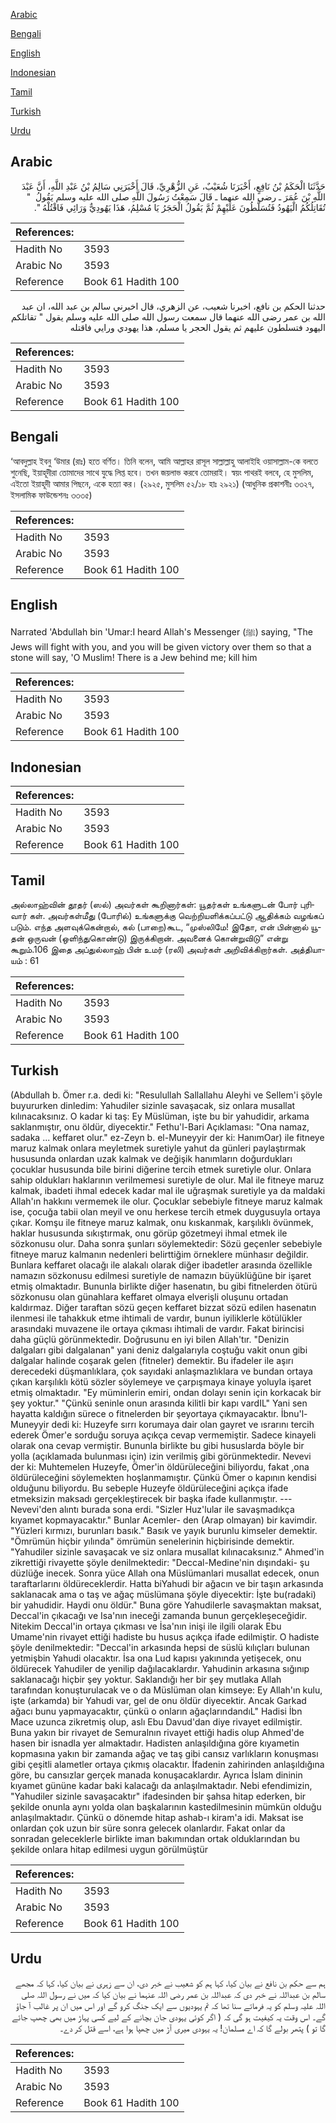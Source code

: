 [Arabic](#arabic)

[Bengali](#bengali)

[English](#english)

[Indonesian](#indonesian)

[Tamil](#tamil)

[Turkish](#turkish)

[Urdu](#urdu)

## Arabic


<div dir="rtl" lang="ar" style={{fontSize:'larger',backgroundColor:'#f8f9fa',padding:20}}>
حَدَّثَنَا الْحَكَمُ بْنُ نَافِعٍ، أَخْبَرَنَا شُعَيْبٌ، عَنِ الزُّهْرِيِّ، قَالَ أَخْبَرَنِي سَالِمُ بْنُ عَبْدِ اللَّهِ، أَنَّ عَبْدَ اللَّهِ بْنَ عُمَرَ ـ رضى الله عنهما ـ قَالَ سَمِعْتُ رَسُولَ اللَّهِ صلى الله عليه وسلم يَقُولُ ‏ "‏ تُقَاتِلُكُمُ الْيَهُودُ فَتُسَلَّطُونَ عَلَيْهِمْ ثُمَّ يَقُولُ الْحَجَرُ يَا مُسْلِمُ، هَذَا يَهُودِيٌّ وَرَائِي فَاقْتُلْهُ ‏"‏‏.‏
</div>
<div style={{backgroundColor:'#f8f9fa',padding:20, marginBottom: 10}}><table> <thead> <tr> <th>References:</th> <th></th> </tr> </thead> <tbody><tr><td>Hadith No</td><td>3593</td></tr><tr><td>Arabic No</td><td>3593</td></tr><tr><td>Reference</td><td>Book 61 Hadith 100</td></tr></tbody></table></div>


<div dir="rtl" lang="ar" style={{fontSize:'larger',backgroundColor:'#f8f9fa',padding:20}}>
حدثنا الحكم بن نافع، اخبرنا شعيب، عن الزهري، قال اخبرني سالم بن عبد الله، ان عبد الله بن عمر رضى الله عنهما قال سمعت رسول الله صلى الله عليه وسلم يقول " تقاتلكم اليهود فتسلطون عليهم ثم يقول الحجر يا مسلم، هذا يهودي ورايي فاقتله
</div>
<div style={{backgroundColor:'#f8f9fa',padding:20, marginBottom: 10}}><table> <thead> <tr> <th>References:</th> <th></th> </tr> </thead> <tbody><tr><td>Hadith No</td><td>3593</td></tr><tr><td>Arabic No</td><td>3593</td></tr><tr><td>Reference</td><td>Book 61 Hadith 100</td></tr></tbody></table></div>

## Bengali


<div dir="ltr" lang="bn" style={{fontSize:'larger',backgroundColor:'#f8f9fa',padding:20}}>
‘আবদুল্লাহ ইবনু ‘উমার (রাঃ) হতে বর্ণিত। তিনি বলেন, আমি আল্লাহর রাসূল সাল্লাল্লাহু আলাইহি ওয়াসাল্লাম-কে বলতে শুনেছি, ইয়াহূদীরা তোমাদের সাথে যুদ্ধে লিপ্ত হবে। তখন জয়লাভ করবে তোমরাই। স্বয়ং পাথরই বলবে, হে মুসলিম, এইতো ইয়াহূদী আমার পিছনে, একে হত্যা কর। (২৯২৫, মুসলিম ৫২/১৮ হাঃ ২৯২১) (আধুনিক প্রকাশনীঃ ৩৩২৭, ইসলামিক ফাউন্ডেশনঃ ৩৩৩৫)
</div>
<div style={{backgroundColor:'#f8f9fa',padding:20, marginBottom: 10}}><table> <thead> <tr> <th>References:</th> <th></th> </tr> </thead> <tbody><tr><td>Hadith No</td><td>3593</td></tr><tr><td>Arabic No</td><td>3593</td></tr><tr><td>Reference</td><td>Book 61 Hadith 100</td></tr></tbody></table></div>

## English


<div dir="ltr" lang="en" style={{fontSize:'larger',backgroundColor:'#f8f9fa',padding:20}}>
Narrated 'Abdullah bin 'Umar:I heard Allah's Messenger (ﷺ) saying, "The Jews will fight with you, and you will be given victory over them so that a stone will say, 'O Muslim! There is a Jew behind me; kill him
</div>
<div style={{backgroundColor:'#f8f9fa',padding:20, marginBottom: 10}}><table> <thead> <tr> <th>References:</th> <th></th> </tr> </thead> <tbody><tr><td>Hadith No</td><td>3593</td></tr><tr><td>Arabic No</td><td>3593</td></tr><tr><td>Reference</td><td>Book 61 Hadith 100</td></tr></tbody></table></div>

## Indonesian


<div dir="ltr" lang="id" style={{fontSize:'larger',backgroundColor:'#f8f9fa',padding:20}}>

</div>
<div style={{backgroundColor:'#f8f9fa',padding:20, marginBottom: 10}}><table> <thead> <tr> <th>References:</th> <th></th> </tr> </thead> <tbody><tr><td>Hadith No</td><td>3593</td></tr><tr><td>Arabic No</td><td>3593</td></tr><tr><td>Reference</td><td>Book 61 Hadith 100</td></tr></tbody></table></div>

## Tamil


<div dir="ltr" lang="ta" style={{fontSize:'larger',backgroundColor:'#f8f9fa',padding:20}}>
அல்லாஹ்வின் தூதர் (ஸல்) அவர்கள் கூறினார்கள்: யூதர்கள் உங்களுடன் போர் புரிவார் கள். அவர்கள்மீது (போரில்) உங்களுக்கு வெற்றியளிக்கப்பட்டு ஆதிக்கம் வழங்கப் படும். எந்த அளவுக்கென்றால், கல் (பாறை)கூட, “முஸ்லிமே! இதோ, என் பின்னால் யூதன் ஒருவன் (ஒளிந்துகொண்டு) இருக்கிறான். அவனைக் கொன்றுவிடு” என்று கூறும்.106 இதை அப்துல்லாஹ் பின் உமர் (ரலி) அவர்கள் அறிவிக்கிறார்கள். அத்தியாயம் : 61
</div>
<div style={{backgroundColor:'#f8f9fa',padding:20, marginBottom: 10}}><table> <thead> <tr> <th>References:</th> <th></th> </tr> </thead> <tbody><tr><td>Hadith No</td><td>3593</td></tr><tr><td>Arabic No</td><td>3593</td></tr><tr><td>Reference</td><td>Book 61 Hadith 100</td></tr></tbody></table></div>

## Turkish


<div dir="ltr" lang="tr" style={{fontSize:'larger',backgroundColor:'#f8f9fa',padding:20}}>
(Abdullah b. Ömer r.a. dedi ki: "Resulullah Sallallahu Aleyhi ve Sellem'i şöyle buyururken dinledim: Yahudiler sizinle savaşacak, siz onlara musallat kılınacaksınız. O kadar ki taş: Ey Müslüman, işte bu bir yahudidir, arkama saklanmıştır, onu öldür, diyecektir." Fethu'l-Bari Açıklaması: "Ona namaz, sadaka ... keffaret olur." ez-Zeyn b. el-Muneyyir der ki: HanımOar) ile fitneye maruz kalmak onlara meyletmek suretiyle yahut da günleri paylaştırmak hususunda onlardan uzak kalmak ve değişik hanımların doğurdukları çocuklar hususunda bile birini diğerine tercih etmek suretiyle olur. Onlara sahip oldukları haklarının verilmemesi suretiyle de olur. Mal ile fitneye maruz kalmak, ibadeti ihmal edecek kadar mal ile uğraşmak suretiyle ya da maldaki Allah'ın hakkını vermemek ile olur. Çocuklar sebebiyle fitneye maruz kalmak ise, çocuğa tabii olan meyil ve onu herkese tercih etmek duygusuyla ortaya çıkar. Komşu ile fitneye maruz kalmak, onu kıskanmak, karşılıklı övünmek, haklar hususunda sıkıştırmak, onu görüp gözetmeyi ihmal etmek ile sözkonusu olur. Daha sonra şunları söylemektedir: Sözü geçenler sebebiyle fitneye maruz kalmanın nedenleri belirttiğim örneklere münhasır değildir. Bunlara keffaret olacağı ile alakalı olarak diğer ibadetler arasında özellikle namazın sözkonusu edilmesi suretiyle de namazın büyüklüğüne bir işaret etmiş olmaktadır. Bununla birlikte diğer hasenatın, bu gibi fitnelerden ötürü sözkonusu olan günahlara keffaret olmaya elverişli oluşunu ortadan kaldırmaz. Diğer taraftan sözü geçen keffaret bizzat sözü edilen hasenatın ilenmesi ile tahakkuk etme ihtimali de vardır, bunun iyiliklerle kötülükler arasındaki muvazene ile ortaya çıkması ihtimali de vardır. Fakat birincisi daha güçlü görünmektedir. Doğrusunu en iyi bilen Allah'tır. "Denizin dalgaları gibi dalgalanan" yani deniz dalgalarıyla coştuğu vakit onun gibi dalgalar halinde coşarak gelen (fitneler) demektir. Bu ifadeler ile aşırı derecedeki düşmanlıklara, çok sayıdaki anlaşmazlıklara ve bundan ortaya çıkan karşılıklı kötü sözler söylemeye ve çarpışmaya kinaye yoluyla işaret etmiş olmaktadır. "Ey müminlerin emiri, ondan dolayı senin için korkacak bir şey yoktur." "Çünkü seninle onun arasında kilitli bir kapı vardIL" Yani sen hayatta kaldığın sürece o fitnelerden bir şeyortaya çıkmayacaktır. İbnu'l-Muneyyir dedi ki: Huzeyfe sırrı korumaya dair olan gayret ve ısrarını tercih ederek Ömer'e sorduğu soruya açıkça cevap vermemiştir. Sadece kinayeli olarak ona cevap vermiştir. Bununla birlikte bu gibi hususlarda böyle bir yolla (açıklamada bulunması için) izin verilmiş gibi görünmektedir. Nevevi der ki: Muhtemelen Huzeyfe, Ömer'in öldürüleceğini biliyordu, fakat ,ona öldürüleceğini söylemekten hoşlanmamıştır. Çünkü Ömer o kapının kendisi olduğunu biliyordu. Bu sebeple Huzeyfe öldürüleceğini açıkça ifade etmeksizin maksadı gerçekleştirecek bir başka ifade kullanmıştır. --- Nevevi'den alıntı burada sona erdi. "Sizler Huz'lular ile savaşmadıkça kıyamet kopmayacaktır." Bunlar Acemler- den (Arap olmayan) bir kavimdir. "Yüzleri kırmızı, burunları basık." Basık ve yayık burunlu kimseler demektir. "Ömrümün hiçbir yılında" ömrümün senelerinin hiçbirisinde demektir. "Yahudiler sizinle savaşacak ve siz onlara musallat kılınacaksınız." Ahmed'in zikrettiği rivayette şöyle denilmektedir: "Deccal-Medine'nin dışındaki- şu düzlüğe inecek. Sonra yüce Allah ona Müslümanlari musallat edecek, onun taraftarlarını öldüreceklerdir. Hatta biYahudi bir ağacın ve bir taşın arkasında saklanacak ama o taş ve ağaç müslümana şöyle diyecektir: İşte bu(radaki) bir yahudidir. Haydi onu öldür." Buna göre Yahudilerle savaşmaktan maksat, Deccal'in çıkacağı ve Isa'nın ineceği zamanda bunun gerçekleşeceğidir. Nitekim Deccal'in ortaya çıkması ve İsa'nın inişi ile ilgili olarak Ebu Umame'nin rivayet ettiği hadiste bu husus açıkça ifade edilmiştir. O hadiste şöyle denilmektedir: "Deccal'in arkasında hepsi de süslü kılıçları bulunan yetmişbin Yahudi olacaktır. İsa ona Lud kapısı yakınında yetişecek, onu öldürecek Yahudiler de yenilip dağılacaklardır. Yahudinin arkasına sığınıp saklanacağı hiçbir şey yoktur. Saklandığı her bir şey mutlaka Allah tarafından konuşturulacak ve o da Müslüman olan kimseye: Ey Allah'ın kulu, işte (arkamda) bir Yahudi var, gel de onu öldür diyecektir. Ancak Garkad ağacı bunu yapmayacaktır, çünkü o onların ağaçlarındandıL" Hadisi İbn Mace uzunca zikretmiş olup, aslı Ebu Davud'dan diye rivayet edilmiştir. Buna yakın bir rivayet de Semuralnın rivayet ettiği hadis olup Ahmed'de hasen bir isnadla yer almaktadır. Hadisten anlaşıldığına göre kıyametin kopmasına yakın bir zamanda ağaç ve taş gibi cansız varlıkların konuşması gibi çeşitli alametler ortaya çıkmış olacaktır. İfadenin zahirinden anlaşıldığına göre, bu cansızlar gerçek manada konuşacaklardır. Ayrıca İslam dininin kıyamet gününe kadar baki kalacağı da anlaşılmaktadır. Nebi efendimizin, "Yahudiler sizinle savaşacaktır" ifadesinden bir şahsa hitap ederken, bir şekilde onunla aynı yolda olan başkalarının kastedilmesinin mümkün olduğu anlaşılmaktadır. Çünkü o dönemde hitap ashab-ı kiram'a idi. Maksat ise onlardan çok uzun bir süre sonra gelecek olanlardır. Fakat onlar da sonradan geleceklerle birlikte iman bakımından ortak olduklarından bu şekilde onlara hitap edilmesi uygun görülmüştür
</div>
<div style={{backgroundColor:'#f8f9fa',padding:20, marginBottom: 10}}><table> <thead> <tr> <th>References:</th> <th></th> </tr> </thead> <tbody><tr><td>Hadith No</td><td>3593</td></tr><tr><td>Arabic No</td><td>3593</td></tr><tr><td>Reference</td><td>Book 61 Hadith 100</td></tr></tbody></table></div>

## Urdu


<div dir="rtl" lang="ur" style={{fontSize:'larger',backgroundColor:'#f8f9fa',padding:20}}>
ہم سے حکم بن نافع نے بیان کیا، کہا ہم کو شعیب نے خبر دی، ان سے زہری نے بیان کیا، کہا کہ مجھے سالم بن عبداللہ نے خبر دی کہ عبداللہ بن عمر رضی اللہ عنہما نے بیان کیا کہ میں نے رسول اللہ صلی اللہ علیہ وسلم کو یہ فرماتے سنا تھا کہ تم یہودیوں سے ایک جنگ کرو گے اور اس میں ان پر غالب آ جاؤ گے۔ اس وقت یہ کیفیت ہو گی کہ ( اگر کوئی یہودی جان بچانے کے لیے کسی پہاڑ میں بھی چھپ جائے گا تو ) پتھر بولے گا کہ اے مسلمان! یہ یہودی میری آڑ میں چھپا ہوا ہے، اسے قتل کر دے۔
</div>
<div style={{backgroundColor:'#f8f9fa',padding:20, marginBottom: 10}}><table> <thead> <tr> <th>References:</th> <th></th> </tr> </thead> <tbody><tr><td>Hadith No</td><td>3593</td></tr><tr><td>Arabic No</td><td>3593</td></tr><tr><td>Reference</td><td>Book 61 Hadith 100</td></tr></tbody></table></div>